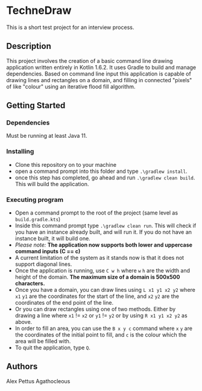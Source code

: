 # TechneDraw
This is a short test project for an interview process.
## Description

This project involves the creation of a basic command line drawing application written entirely in Kotlin 1.6.2. 
It uses Gradle to build and manage dependencies.
Based on command line input this application is capable of drawing lines and rectangles on a domain, and filling in connected "pixels" of like "colour" using an iterative flood fill algorithm.

## Getting Started

### Dependencies

Must be running at least Java 11.

### Installing

* Clone this repository on to your machine
* open a command prompt into this folder and type ```.\gradlew install```.
* once this step has completed, go ahead and run ```.\gradlew clean build```. This will build the application.

### Executing program

* Open a command prompt to the root of the project (same level as `build.gradle.kts`)
* Inside this command prompt type `.\gradlew clean run`. This will check if you have an instance already built, and will run it. If you do not have an instance built, it will build one.
* _Please note:_ **The application now supports both lower and uppercase command inputs (C == c)**
* A current limitation of the system as it stands now is that it does not support diagonal lines.
* Once the application is running, use `C w h` where `w` `h` are the width and height of the domain. **The maximum size of a domain is 500x500 characters.**
* Once you have a domain, you can draw lines using `L x1 y1 x2 y2` where `x1` `y1` are the coordinates for the start of the line, and `x2` `y2` are the coordinates of the end point of the line.
* Or you can draw rectangles using one of two methods. Either by drawing a line where `x1` != `x2` or `y1` != `y2` or by using `R x1 y1 x2 y2` as above.
* In order to fill an area, you can use the `B x y c` command where `x` `y` are the coordinates of the initial point to fill, and `c` is the colour which the area will be filled with.
* To quit the application, type `Q`.

## Authors
Alex Pettus Agathocleous